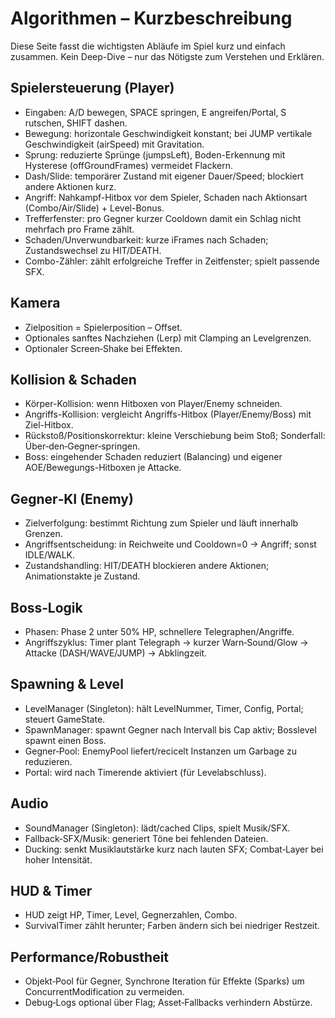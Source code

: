 # Algorithmen – Kurzbeschreibung

Diese Seite fasst die wichtigsten Abläufe im Spiel kurz und einfach zusammen. Kein Deep-Dive – nur das Nötigste zum Verstehen und Erklären.

## Spielersteuerung (Player)
- Eingaben: A/D bewegen, SPACE springen, E angreifen/Portal, S rutschen, SHIFT dashen.
- Bewegung: horizontale Geschwindigkeit konstant; bei JUMP vertikale Geschwindigkeit (airSpeed) mit Gravitation.
- Sprung: reduzierte Sprünge (jumpsLeft), Boden-Erkennung mit Hysterese (offGroundFrames) vermeidet Flackern.
- Dash/Slide: temporärer Zustand mit eigener Dauer/Speed; blockiert andere Aktionen kurz.
- Angriff: Nahkampf-Hitbox vor dem Spieler, Schaden nach Aktionsart (Combo/Air/Slide) + Level-Bonus.
- Trefferfenster: pro Gegner kurzer Cooldown damit ein Schlag nicht mehrfach pro Frame zählt.
- Schaden/Unverwundbarkeit: kurze iFrames nach Schaden; Zustandswechsel zu HIT/DEATH.
- Combo-Zähler: zählt erfolgreiche Treffer in Zeitfenster; spielt passende SFX.

## Kamera
- Zielposition = Spielerposition – Offset.
- Optionales sanftes Nachziehen (Lerp) mit Clamping an Levelgrenzen.
- Optionaler Screen‑Shake bei Effekten.

## Kollision & Schaden
- Körper-Kollision: wenn Hitboxen von Player/Enemy schneiden.
- Angriffs-Kollision: vergleicht Angriffs-Hitbox (Player/Enemy/Boss) mit Ziel-Hitbox.
- Rückstoß/Positionskorrektur: kleine Verschiebung beim Stoß; Sonderfall: Über‑den‑Gegner‑springen.
- Boss: eingehender Schaden reduziert (Balancing) und eigener AOE/Bewegungs-Hitboxen je Attacke.

## Gegner‑KI (Enemy)
- Zielverfolgung: bestimmt Richtung zum Spieler und läuft innerhalb Grenzen.
- Angriffsentscheidung: in Reichweite und Cooldown=0 → Angriff; sonst IDLE/WALK.
- Zustandshandling: HIT/DEATH blockieren andere Aktionen; Animationstakte je Zustand.

## Boss‑Logik
- Phasen: Phase 2 unter 50% HP, schnellere Telegraphen/Angriffe.
- Angriffszyklus: Timer plant Telegraph → kurzer Warn‑Sound/Glow → Attacke (DASH/WAVE/JUMP) → Abklingzeit.


## Spawning & Level
- LevelManager (Singleton): hält LevelNummer, Timer, Config, Portal; steuert GameState.
- SpawnManager: spawnt Gegner nach Intervall bis Cap aktiv; Bosslevel spawnt einen Boss.
- Gegner‑Pool: EnemyPool liefert/recicelt Instanzen um Garbage zu reduzieren.
- Portal: wird nach Timerende aktiviert (für Levelabschluss).

## Audio
- SoundManager (Singleton): lädt/cached Clips, spielt Musik/SFX.
- Fallback‑SFX/Musik: generiert Töne bei fehlenden Dateien.
- Ducking: senkt Musiklautstärke kurz nach lauten SFX; Combat‑Layer bei hoher Intensität.

## HUD & Timer
- HUD zeigt HP, Timer, Level, Gegnerzahlen, Combo.
- SurvivalTimer zählt herunter; Farben ändern sich bei niedriger Restzeit.

## Performance/Robustheit
- Objekt‑Pool für Gegner, Synchrone Iteration für Effekte (Sparks) um ConcurrentModification zu vermeiden.
- Debug‑Logs optional über Flag; Asset‑Fallbacks verhindern Abstürze.
